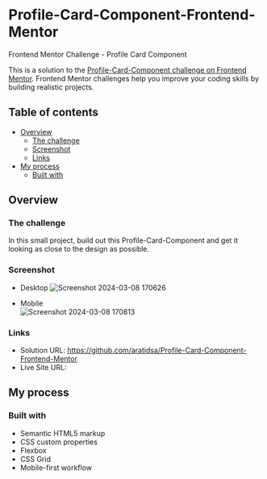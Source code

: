 # Profile-Card-Component-Frontend-Mentor
Frontend Mentor Challenge - Profile Card Component

This is a solution to the [Profile-Card-Component challenge on Frontend Mentor](https://www.frontendmentor.io/challenges/profile-card-component-cfArpWshJ). Frontend Mentor challenges help you improve your coding skills by building realistic projects.

## Table of contents

- [Overview](#overview)
  - [The challenge](#the-challenge)
  - [Screenshot](#screenshot)
  - [Links](#links)
- [My process](#my-process)
  - [Built with](#built-with)

## Overview

### The challenge
In this small project, build out this Profile-Card-Component and get it looking as close to the design as possible.

### Screenshot
- Desktop
![Screenshot 2024-03-08 170626](https://github.com/aratidsa/Profile-Card-Component-Frontend-Mentor/assets/128802362/11884d34-5b94-4d3a-9d8d-e5f60671dfea)
  
- Mobile  
![Screenshot 2024-03-08 170813](https://github.com/aratidsa/Profile-Card-Component-Frontend-Mentor/assets/128802362/06eee6be-c516-47a9-a188-3be3bedf4509)


### Links

- Solution URL: https://github.com/aratidsa/Profile-Card-Component-Frontend-Mentor
- Live Site URL: 

## My process

### Built with

- Semantic HTML5 markup
- CSS custom properties
- Flexbox
- CSS Grid
- Mobile-first workflow
